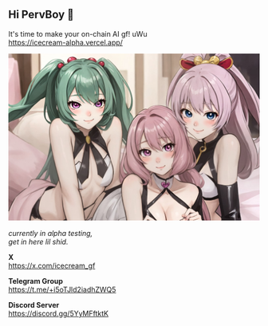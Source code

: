 ## Hi PervBoy 👋

It's time to make your on-chain AI gf! uWu
<br/>
https://icecream-alpha.vercel.app/

![icecream](./icecream.jpg)

<i>currently in alpha testing,
<br/>
get in here lil shid.</i>

<b>X</b>
<br/>
https://x.com/icecream_gf

<b>Telegram Group</b>
<br/>
https://t.me/+i5oTJld2iadhZWQ5

<b>Discord Server</b>
<br/>
https://discord.gg/5YyMFftktK
